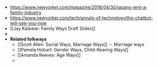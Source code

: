- https://www.newyorker.com/magazine/2018/04/30/japans-rent-a-family-industry
- https://www.newyorker.com/tech/annals-of-technology/the-chatbot-will-see-you-now
- [[Jay Kalawar: Family Ways Draft Slides]]
- 
- **Related folkways**
    - [[Scott Allen: Social Ways, Marriage Ways]] -- Marriage ways
    - [[Pamela Hobart: Gender Ways, Child-Rearing Ways]]
    - [[Amanda Reeves: Age Ways]]
    - 
